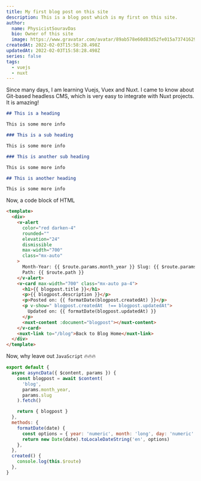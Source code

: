 ```yaml
---
title: My first blog post on this site
description: This is a blog post which is my first on this site.
author:
  name: PhysicistSouravDas
  bio: Owner of this site
  image: https://www.gravatar.com/avatar/89ab578e60d83d52fe015a73741629fa?s=200&d=retro
createdAt: 2022-02-03T15:58:28.498Z
updatedAt: 2022-02-03T15:58:28.498Z
series: false
tags:
  - vuejs
  - nuxt
---
```


<!-- <author :author="author"></author> -->

Since many days, I am learning Vuejs, Vuex and Nuxt. I came to know about Git-based headless CMS, which is very easy to integrate with Nuxt projects. It is amazing!

<!--more-->

```markdown
## This is a heading

This is some more info

### This is a sub heading

This is some more info

### This is another sub heading

This is some more info

## This is another heading

This is some more info
```

Now, a code block of HTML

```html
<template>
  <div>
    <v-alert
      color="red darken-4"
      rounded=""
      elevation="24"
      dismissible
      max-width="700"
      class="mx-auto"
    >
      Month-Year: {{ $route.params.month_year }} Slug: {{ $route.params.slug }}
      Path: {{ $route.path }}
    </v-alert>
    <v-card max-width="700" class="mx-auto pa-4">
      <h1>{{ blogpost.title }}</h1>
      <p>{{ blogpost.description }}</p>
      <p>Posted on: {{ formatDate(blogpost.createdAt) }}</p>
      <p v-show=" blogpost.createdAt  !== blogpost.updatedAt">
        Updated on: {{ formatDate(blogpost.updatedAt) }}
      </p>
      <nuxt-content :document="blogpost"></nuxt-content>
    </v-card>
    <nuxt-link to="/blog">Back to Blog Home</nuxt-link>
  </div>
</template>
```

Now, why leave out `JavaScript` 🔥🔥🔥

```js
export default {
  async asyncData({ $content, params }) {
    const blogpost = await $content(
      'blog',
      params.month_year,
      params.slug
    ).fetch()

    return { blogpost }
  },
  methods: {
    formatDate(date) {
      const options = { year: 'numeric', month: 'long', day: 'numeric' }
      return new Date(date).toLocaleDateString('en', options)
    },
  },
  created() {
    console.log(this.$route)
  },
}
```
